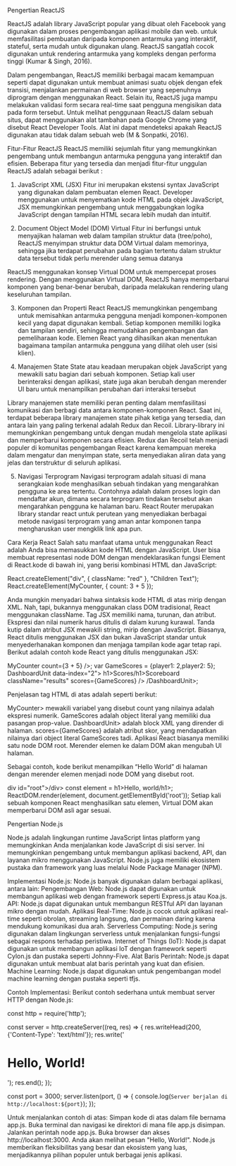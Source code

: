 Pengertian ReactJS

ReactJS adalah library JavaScript popular yang dibuat oleh Facebook yang digunakan dalam proses pengembangan aplikasi mobile dan web. untuk memfasilitasi pembuatan daripada komponen antarmuka yang interaktif, stateful, serta mudah untuk digunakan ulang. ReactJS sangatlah cocok digunakan untuk rendering antarmuka yang kompleks dengan performa tinggi (Kumar & Singh, 2016).

Dalam pengembangan, ReactJS memiliki berbagai macam kemampuan seperti dapat digunakan untuk membuat animasi suatu objek dengan efek transisi, menjalankan permainan di web browser yang sepenuhnya diprogram dengan menggunakan React. Selain itu, ReactJS juga mampu melakukan validasi form secara real-time saat pengguna mengisikan data pada form tersebut. Untuk melihat penggunaan ReactJS dalam sebuah situs, dapat menggunakan alat tambahan pada Google Chrome yang disebut React Developer Tools. Alat ini dapat mendeteksi apakah ReactJS digunakan atau tidak dalam sebuah web (M & Sonpatki, 2016).

Fitur-Fitur ReactJS
ReactJS memiliki sejumlah fitur yang memungkinkan pengembang untuk membangun antarmuka pengguna yang interaktif dan efisien. Beberapa fitur yang tersedia dan menjadi  fitur-fitur unggulan ReactJS adalah sebagai berikut :

1.  JavaScript XML (JSX)
Fitur ini merupakan ekstensi syntax JavaScript yang digunakan dalam pembuatan elemen React. Developer menggunakan untuk menyematkan kode HTML pada objek JavaScript, JSX memungkinkan pengembang untuk menggabungkan logika JavaScript dengan tampilan HTML secara lebih mudah dan intuitif.

2. Document Object Model (DOM) Virtual
Fitur ini berfungsi untuk menyajikan halaman web dalam tampilan struktur data (tree/poho), ReactJS menyimpan struktur data DOM Virtual dalam memorinya, sehingga jika terdapat perubahan pada bagian tertentu dalam struktur data tersebut tidak perlu merender ulang semua datanya

ReactJS menggunakan konsep Virtual DOM untuk mempercepat proses rendering. Dengan menggunakan Virtual DOM, ReactJS hanya memperbarui komponen yang benar-benar berubah, daripada melakukan rendering ulang keseluruhan tampilan.

3.  Komponen dan Properti React
ReactJS memungkinkan pengembang untuk memisahkan antarmuka pengguna menjadi komponen-komponen kecil yang dapat digunakan kembali. Setiap komponen memiliki logika dan tampilan sendiri, sehingga memudahkan pengembangan dan pemeliharaan kode. Elemen React yang dihasilkan akan menentukan bagaimana tampilan antarmuka pengguna yang dilihat oleh user (sisi klien).

4. Manajemen State
State atau keadaan merupakan objek JavaScript yang mewakili satu bagian dari sebuah komponen. Setiap kali user berinteraksi dengan aplikasi, state juga akan berubah dengan merender UI baru untuk menampilkan perubahan dari interaksi tersebut

Library manajemen state memiliki peran penting dalam memfasilitasi komunikasi dan berbagi data antara komponen-komponen React. Saat ini, terdapat beberapa library manajemen state pihak ketiga yang tersedia, dan antara lain yang paling terkenal adalah Redux dan Recoil. Library-library ini memungkinkan pengembang untuk dengan mudah mengelola state aplikasi dan memperbarui komponen secara efisien. Redux dan Recoil telah menjadi populer di komunitas pengembangan React karena kemampuan mereka dalam mengatur dan menyimpan state, serta menyediakan aliran data yang jelas dan terstruktur di seluruh aplikasi.

5. Navigasi Terprogram
Navigasi terprogram adalah situasi di mana serangkaian kode menghasilkan sebuah tindakan yang mengarahkan pengguna ke area tertentu. Contohnya adalah dalam proses login dan mendaftar akun, dimana secara terprogram tindakan tersebut akan mengarahkan pengguna ke halaman baru.
React Router merupakan library standar react untuk perutean yang menyediakan berbagai metode navigasi terprogram yang aman antar komponen tanpa mengharuskan user mengklik link apa pun.

Cara Kerja React
Salah satu manfaat utama untuk menggunakan React adalah Anda bisa memasukkan kode HTML dengan JavaScript.
User bisa membuat representasi node DOM dengan mendeklarasikan fungsi Element di React.kode di bawah ini, yang berisi kombinasi HTML dan JavaScript:

React.createElement("div", { className: "red" }, "Children Text");
React.createElement(MyCounter, { count: 3 + 5 });

Anda mungkin menyadari bahwa sintaksis kode HTML di atas mirip dengan XML. Nah, tapi, bukannya menggunakan class DOM tradisional, React menggunakan className.
Tag JSX memiliki nama, turunan, dan atribut. Ekspresi dan nilai numerik harus ditulis di dalam kurung kurawal. Tanda kutip dalam atribut JSX mewakili string, mirip dengan JavaScript.
Biasanya, React ditulis menggunakan JSX dan bukan JavaScript standar untuk menyederhanakan komponen dan menjaga tampilan kode agar tetap rapi.
Berikut adalah contoh kode React yang ditulis menggunakan JSX:

MyCounter count={3 + 5} />;
var GameScores = {player1: 2,player2: 5};
DashboardUnit data-index="2">
h1>Scores/h1>Scoreboard className="results" scores={GameScores} />
/DashboardUnit>;

Penjelasan tag HTML di atas adalah seperti berikut:

MyCounter> mewakili variabel yang disebut count yang nilainya adalah ekspresi numerik.
GameScores adalah object literal yang memiliki dua pasangan prop-value.
DashboardUnit> adalah block XML yang dirender di halaman.
scores={GameScores} adalah atribut skor, yang mendapatkan nilainya dari object literal GameScores tadi.
Aplikasi React biasanya memiliki satu node DOM root. Merender elemen ke dalam DOM akan mengubah UI halaman.

Sebagai contoh, kode berikut menampilkan “Hello World” di halaman dengan merender elemen menjadi node DOM yang disebut root.

div id="root">/div>
const element = h1>Hello, world/h1>;
ReactDOM.render(element, document.getElementById('root'));
Setiap kali sebuah komponen React menghasilkan satu elemen, Virtual DOM akan memperbarui DOM asli agar sesuai.

Pengertian Node.js

Node.js adalah lingkungan runtime JavaScript lintas platform yang memungkinkan Anda menjalankan kode JavaScript di sisi server. Ini memungkinkan pengembang untuk membangun aplikasi backend, API, dan layanan mikro menggunakan JavaScript. Node.js juga memiliki ekosistem pustaka dan framework yang luas melalui Node Package Manager (NPM).

Implementasi Node.js:
Node.js banyak digunakan dalam berbagai aplikasi, antara lain:
Pengembangan Web:
Node.js dapat digunakan untuk membangun aplikasi web dengan framework seperti Express.js atau Koa.js. 
API:
Node.js dapat digunakan untuk membangun RESTful API dan layanan mikro dengan mudah. 
Aplikasi Real-Time:
Node.js cocok untuk aplikasi real-time seperti obrolan, streaming langsung, dan permainan daring karena mendukung komunikasi dua arah. 
Serverless Computing:
Node.js sering digunakan dalam lingkungan serverless untuk menjalankan fungsi-fungsi sebagai respons terhadap peristiwa. 
Internet of Things (IoT):
Node.js dapat digunakan untuk membangun aplikasi IoT dengan framework seperti Cylon.js dan pustaka seperti Johnny-Five. 
Alat Baris Perintah:
Node.js dapat digunakan untuk membuat alat baris perintah yang kuat dan efisien. 
Machine Learning:
Node.js dapat digunakan untuk pengembangan model machine learning dengan pustaka seperti tfjs. 

Contoh Implementasi:
Berikut contoh sederhana untuk membuat server HTTP dengan Node.js: 

const http = require('http');

const server = http.createServer((req, res) => {
  res.writeHead(200, {'Content-Type': 'text/html'});
  res.write('<h1>Hello, World!</h1>');
  res.end();
});

const port = 3000;
server.listen(port, () => {
  console.log(`Server berjalan di http://localhost:${port}`);
});

Untuk menjalankan contoh di atas: 
Simpan kode di atas dalam file bernama app.js.
Buka terminal dan navigasi ke direktori di mana file app.js disimpan.
Jalankan perintah node app.js.
Buka browser dan akses http://localhost:3000. Anda akan melihat pesan "Hello, World!".
Node.js memberikan fleksibilitas yang besar dan ekosistem yang luas, menjadikannya pilihan populer untuk berbagai jenis aplikasi. 









